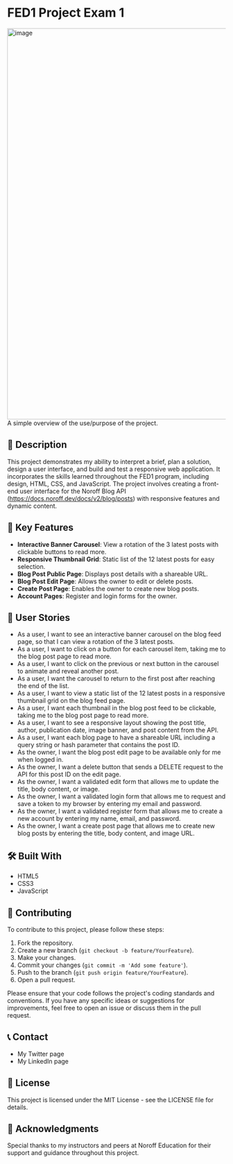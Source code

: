 # FED1 Project Exam 1 
<img width="902" alt="image" src="https://github.com/NoroffFEU/FED1-PE1-RosarioBA/assets/146356539/3ed0dd98-622e-4698-b3e9-ec6d8fbef737">
A simple overview of the use/purpose of the project.

## 📝 Description
This project demonstrates my ability to interpret a brief, plan a solution, design a user interface, and build and test a responsive web application. It incorporates the skills learned throughout the FED1 program, including design, HTML, CSS, and JavaScript. The project involves creating a front-end user interface for the Noroff Blog API (https://docs.noroff.dev/docs/v2/blog/posts) with responsive features and dynamic content.

## 🌟 Key Features
- **Interactive Banner Carousel**: View a rotation of the 3 latest posts with clickable buttons to read more.
- **Responsive Thumbnail Grid**: Static list of the 12 latest posts for easy selection.
- **Blog Post Public Page**: Displays post details with a shareable URL.
- **Blog Post Edit Page**: Allows the owner to edit or delete posts.
- **Create Post Page**: Enables the owner to create new blog posts.
- **Account Pages**: Register and login forms for the owner.

## 👥 User Stories
- As a user, I want to see an interactive banner carousel on the blog feed page, so that I can view a rotation of the 3 latest posts.
- As a user, I want to click on a button for each carousel item, taking me to the blog post page to read more.
- As a user, I want to click on the previous or next button in the carousel to animate and reveal another post.
- As a user, I want the carousel to return to the first post after reaching the end of the list.
- As a user, I want to view a static list of the 12 latest posts in a responsive thumbnail grid on the blog feed page.
- As a user, I want each thumbnail in the blog post feed to be clickable, taking me to the blog post page to read more.
- As a user, I want to see a responsive layout showing the post title, author, publication date, image banner, and post content from the API.
- As a user, I want each blog page to have a shareable URL including a query string or hash parameter that contains the post ID.
- As the owner, I want the blog post edit page to be available only for me when logged in.
- As the owner, I want a delete button that sends a DELETE request to the API for this post ID on the edit page.
- As the owner, I want a validated edit form that allows me to update the title, body content, or image.
- As the owner, I want a validated login form that allows me to request and save a token to my browser by entering my email and password.
- As the owner, I want a validated register form that allows me to create a new account by entering my name, email, and password.
- As the owner, I want a create post page that allows me to create new blog posts by entering the title, body content, and image URL.

## 🛠️ Built With
- HTML5
- CSS3
- JavaScript

## 🤝 Contributing
To contribute to this project, please follow these steps:
1. Fork the repository.
2. Create a new branch (`git checkout -b feature/YourFeature`).
3. Make your changes.
4. Commit your changes (`git commit -m 'Add some feature'`).
5. Push to the branch (`git push origin feature/YourFeature`).
6. Open a pull request.

Please ensure that your code follows the project's coding standards and conventions. If you have any specific ideas or suggestions for improvements, feel free to open an issue or discuss them in the pull request.

## 📞 Contact
- My Twitter page
- My LinkedIn page

## 📜 License
This project is licensed under the MIT License - see the LICENSE file for details.

## 🙏 Acknowledgments
Special thanks to my instructors and peers at Noroff Education for their support and guidance throughout this project.
